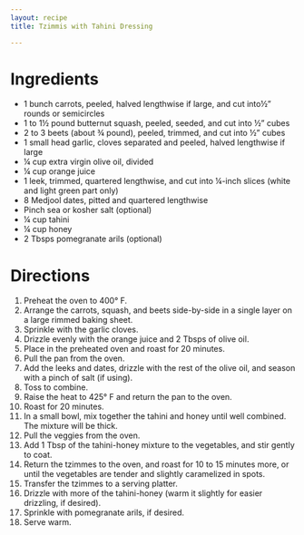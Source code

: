 ```yaml
---
layout: recipe
title: Tzimmis with Tahini Dressing

---
```


# Ingredients

- 1 bunch carrots, peeled, halved lengthwise if large, and cut into½” rounds or semicircles
- 1 to 1½ pound butternut squash, peeled, seeded, and cut into ½” cubes
- 2 to 3 beets (about ¾ pound), peeled, trimmed, and cut into ½” cubes
- 1 small head garlic, cloves separated and peeled, halved lengthwise if large
- ¼ cup extra virgin olive oil, divided
- ¼ cup orange juice
- 1 leek, trimmed, quartered lengthwise, and cut into ¼-inch slices (white and light green part only)
- 8 Medjool dates, pitted and quartered lengthwise
- Pinch sea or kosher salt (optional)
- ¼ cup tahini
- ¼ cup honey
- 2 Tbsps pomegranate arils (optional)

# Directions

1. Preheat the oven to 400° F.
2. Arrange the carrots, squash, and beets side-by-side in a single layer on a large rimmed baking sheet.
3. Sprinkle with the garlic cloves.
4. Drizzle evenly with the orange juice and 2 Tbsps of olive oil.
5. Place in the preheated oven and roast for 20 minutes.
6. Pull the pan from the oven.
7. Add the leeks and dates, drizzle with the rest of the olive oil, and season with a pinch of salt (if using).
8. Toss to combine.
9. Raise the heat to 425° F and return the pan to the oven.
10. Roast for 20 minutes.
11. In a small bowl, mix together the tahini and honey until well combined. The mixture will be thick.
12. Pull the veggies from the oven.
13. Add 1 Tbsp of the tahini-honey mixture to the vegetables, and stir gently to coat.
14. Return the tzimmes to the oven, and roast for 10 to 15 minutes more, or until the vegetables are tender and slightly caramelized in spots.
15. Transfer the tzimmes to a serving platter.
16. Drizzle with more of the tahini-honey (warm it slightly for easier drizzling, if desired).
17. Sprinkle with pomegranate arils, if desired.
18. Serve warm.